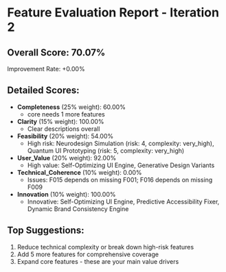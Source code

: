 
# Feature Evaluation Report - Iteration 2

## Overall Score: 70.07%
Improvement Rate: +0.00%

## Detailed Scores:
- **Completeness** (25% weight): 60.00%
  - core needs 1 more features
- **Clarity** (15% weight): 100.00%
  - Clear descriptions overall
- **Feasibility** (20% weight): 54.00%
  - High risk: Neurodesign Simulation (risk: 4, complexity: very_high), Quantum UI Prototyping (risk: 5, complexity: very_high)
- **User_Value** (20% weight): 92.00%
  - High value: Self-Optimizing UI Engine, Generative Design Variants
- **Technical_Coherence** (10% weight): 0.00%
  - Issues: F015 depends on missing F001; F016 depends on missing F009
- **Innovation** (10% weight): 100.00%
  - Innovative: Self-Optimizing UI Engine, Predictive Accessibility Fixer, Dynamic Brand Consistency Engine

## Top Suggestions:
1. Reduce technical complexity or break down high-risk features
2. Add 5 more features for comprehensive coverage
3. Expand core features - these are your main value drivers
